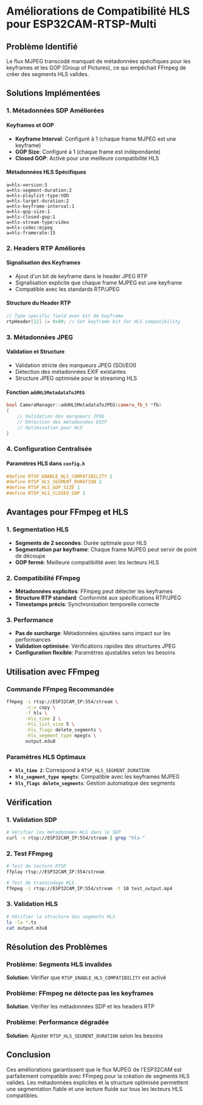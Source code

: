 # Améliorations de Compatibilité HLS pour ESP32CAM-RTSP-Multi

## Problème Identifié

Le flux MJPEG transcodé manquait de métadonnées spécifiques pour les keyframes et les GOP (Group of Pictures), ce qui empêchait FFmpeg de créer des segments HLS valides.

## Solutions Implémentées

### 1. Métadonnées SDP Améliorées

#### Keyframes et GOP
- **Keyframe Interval**: Configuré à 1 (chaque frame MJPEG est une keyframe)
- **GOP Size**: Configuré à 1 (chaque frame est indépendante)
- **Closed GOP**: Activé pour une meilleure compatibilité HLS

#### Métadonnées HLS Spécifiques
```sdp
a=hls-version:3
a=hls-segment-duration:2
a=hls-playlist-type:VOD
a=hls-target-duration:2
a=hls-keyframe-interval:1
a=hls-gop-size:1
a=hls-closed-gop:1
a=hls-stream-type:video
a=hls-codec:mjpeg
a=hls-framerate:15
```

### 2. Headers RTP Améliorés

#### Signalisation des Keyframes
- Ajout d'un bit de keyframe dans le header JPEG RTP
- Signalisation explicite que chaque frame MJPEG est une keyframe
- Compatible avec les standards RTP/JPEG

#### Structure du Header RTP
```cpp
// Type specific field avec bit de keyframe
rtpHeader[12] |= 0x80; // Set keyframe bit for HLS compatibility
```

### 3. Métadonnées JPEG

#### Validation et Structure
- Validation stricte des marqueurs JPEG (SOI/EOI)
- Détection des métadonnées EXIF existantes
- Structure JPEG optimisée pour le streaming HLS

#### Fonction `addHLSMetadataToJPEG`
```cpp
bool CameraManager::addHLSMetadataToJPEG(camera_fb_t *fb)
{
    // Validation des marqueurs JPEG
    // Détection des métadonnées EXIF
    // Optimisation pour HLS
}
```

### 4. Configuration Centralisée

#### Paramètres HLS dans `config.h`
```cpp
#define RTSP_ENABLE_HLS_COMPATIBILITY 1
#define RTSP_HLS_SEGMENT_DURATION 2
#define RTSP_HLS_GOP_SIZE 1
#define RTSP_HLS_CLOSED_GOP 1
```

## Avantages pour FFmpeg et HLS

### 1. Segmentation HLS
- **Segments de 2 secondes**: Durée optimale pour HLS
- **Segmentation par keyframe**: Chaque frame MJPEG peut servir de point de découpe
- **GOP fermé**: Meilleure compatibilité avec les lecteurs HLS

### 2. Compatibilité FFmpeg
- **Métadonnées explicites**: FFmpeg peut détecter les keyframes
- **Structure RTP standard**: Conformité aux spécifications RTP/JPEG
- **Timestamps précis**: Synchronisation temporelle correcte

### 3. Performance
- **Pas de surcharge**: Métadonnées ajoutées sans impact sur les performances
- **Validation optimisée**: Vérifications rapides des structures JPEG
- **Configuration flexible**: Paramètres ajustables selon les besoins

## Utilisation avec FFmpeg

### Commande FFmpeg Recommandée
```bash
ffmpeg -i rtsp://ESP32CAM_IP:554/stream \
       -c:v copy \
       -f hls \
       -hls_time 2 \
       -hls_list_size 5 \
       -hls_flags delete_segments \
       -hls_segment_type mpegts \
       output.m3u8
```

### Paramètres HLS Optimaux
- **`hls_time 2`**: Correspond à `RTSP_HLS_SEGMENT_DURATION`
- **`hls_segment_type mpegts`**: Compatible avec les keyframes MJPEG
- **`hls_flags delete_segments`**: Gestion automatique des segments

## Vérification

### 1. Validation SDP
```bash
# Vérifier les métadonnées HLS dans le SDP
curl -s rtsp://ESP32CAM_IP:554/stream | grep "hls-"
```

### 2. Test FFmpeg
```bash
# Test de lecture RTSP
ffplay rtsp://ESP32CAM_IP:554/stream

# Test de transcodage HLS
ffmpeg -i rtsp://ESP32CAM_IP:554/stream -t 10 test_output.mp4
```

### 3. Validation HLS
```bash
# Vérifier la structure des segments HLS
ls -la *.ts
cat output.m3u8
```

## Résolution des Problèmes

### Problème: Segments HLS invalides
**Solution**: Vérifier que `RTSP_ENABLE_HLS_COMPATIBILITY` est activé

### Problème: FFmpeg ne détecte pas les keyframes
**Solution**: Vérifier les métadonnées SDP et les headers RTP

### Problème: Performance dégradée
**Solution**: Ajuster `RTSP_HLS_SEGMENT_DURATION` selon les besoins

## Conclusion

Ces améliorations garantissent que le flux MJPEG de l'ESP32CAM est parfaitement compatible avec FFmpeg pour la création de segments HLS valides. Les métadonnées explicites et la structure optimisée permettent une segmentation fiable et une lecture fluide sur tous les lecteurs HLS compatibles. 